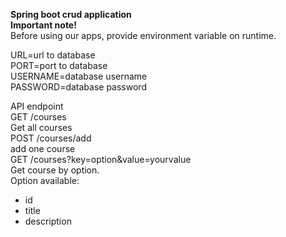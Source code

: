 <strong>Spring boot crud application </strong> </br>
<strong>Important note!</strong></br>
Before using our apps, provide environment variable on runtime.</br>

URL=url to database </br>
PORT=port to database </br>
USERNAME=database username</br>
PASSWORD=database password </br>

API endpoint
</br>
GET /courses
</br>
Get all courses
</br>
POST /courses/add
</br>
add one course
</br>
GET /courses?key=option&value=yourvalue
</br>
Get course by option.</br>
Option available:
<ul>
<li>id</li>
<li>title</li>
<li>description</li>
</ul>